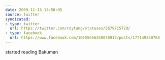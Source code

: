 ```yaml
---
date: 2009-11-13 13:50:05
source: twitter
syndicated:
- type: twitter
  url: https://twitter.com/roytang/statuses/5679715728/
- type: facebook
  url: https://www.facebook.com/10155666240078912/posts/177149360788
---
```


started reading Bakuman
